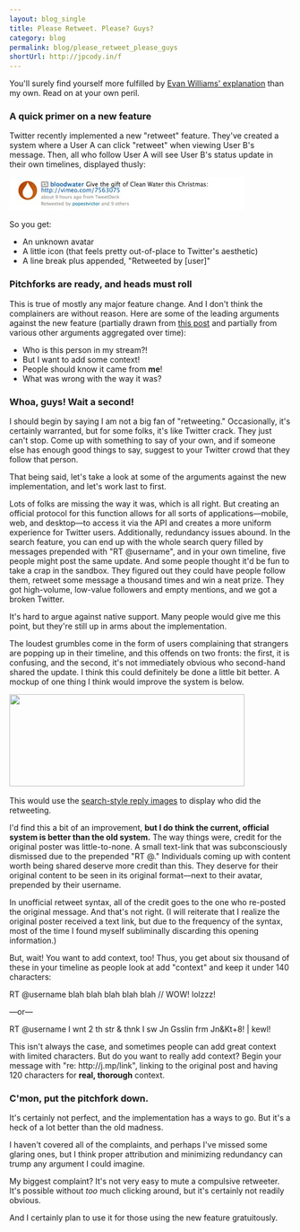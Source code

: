 ```yaml
---
layout: blog_single
title: Please Retweet. Please? Guys?
category: blog
permalink: blog/please_retweet_please_guys
shortUrl: http://jpcody.in/f
---
```

<p>You'll surely find yourself more fulfilled by <a href="http://evhead.com/2009/11/why-retweet-works-way-it-does.html">Evan Williams' explanation</a> than my own. Read on at your own peril.</p>
<h3>A quick primer on a new feature</h3> 
<p>Twitter recently implemented a new "retweet" feature. They've created a system where a User A can click "retweet" when viewing User B's message. Then, all who follow User A will see User B's status update in their own timelines, displayed thusly:</p>
<img src="/images/blog-img/2009-11-18-retweet.jpg" width="420" height="59" class="center" />
<p>So you get:</p>
<ul>
    <li>An unknown avatar</li>
    <li>A little icon (that feels pretty out-of-place to Twitter's aesthetic)</li>
    <li>A line break plus appended, "Retweeted by [user]"</li>
</ul>
<h3>Pitchforks are ready, and heads must roll</h3>
<p>This is true of mostly any major feature change. And I don't think the complainers are without reason. Here are some of the leading arguments against the new feature (partially drawn from <a href="http://outspokenmedia.com/social-media/twitters-new-retweet-feature-sucks/">this post</a> and partially from various other arguments aggregated over time):</p>
<ul>
    <li>Who is this person in my stream?!</li>
    <li>But I want to add some context!</li>
    <li>People should know it came from <strong>me</strong>!</li>
    <li>What was wrong with the way it was?</li>
</ul>
<h3>Whoa, guys! Wait a second!</h3>
<p>I should begin by saying I am not a big fan of "retweeting." Occasionally, it's certainly warranted, but for some folks, it's like Twitter crack. They just can't stop. Come up with something to say of your own, and if someone else has enough good things to say, suggest to your Twitter crowd that they follow that person.</p>
<p>That being said, let's take a look at some of the arguments against the new implementation, and let's work last to first.</p>
<p>Lots of folks are missing the way it was, which is all right. But creating an official protocol for this function allows for all sorts of applications—mobile, web, and desktop—to access it via the API and creates a more uniform experience for Twitter users. Additionally, redundancy issues abound. In the search feature, you can end up with the whole search query filled by messages prepended with "RT @username", and in your own timeline, five people might post the same update. And some people thought it'd be fun to take a crap in the sandbox. They figured out they could have people follow them, retweet some message a thousand times and win a neat prize. They got high-volume, low-value followers and empty mentions, and we got a broken Twitter.</p>
<p>It's hard to argue against native support. Many people would give me this point, but they're still up in arms about the implementation.</p>
<p>The loudest grumbles come in the form of users complaining that strangers are popping up in their timeline, and this offends on two fronts: the first, it is confusing, and the second, it's not immediately obvious who second-hand shared the update. I think this could definitely be done a little bit better. A mockup of one thing I think would improve the system is below.</p>
<img src="/images/blog-img/retweet2.jpg" width="420" height="164" class="center"/>
<p class="image_caption">This would use the <a href="http://search.twitter.com/search?q=%40jpcody">search-style reply images</a> to display who did the retweeting.</p>
<p>I'd find this a bit of an improvement, <strong>but I do think the current, official system is better than the old system.</strong> The way things were, credit for the original poster was little-to-none. A small text-link that was subconsciously dismissed due to the prepended "RT @." Individuals coming up with content worth being shared deserve more credit than this. They deserve for their original content to be seen in its original format—next to their avatar, prepended by their username.</p>
<p>In unofficial retweet syntax, all of the credit goes to the one who re-posted the original message. And that's not right. (I will reiterate that I realize the original poster received a text link, but due to the frequency of the syntax, most of the time I found myself subliminally discarding this opening information.)</p>
<p>But, wait! You want to add context, too! Thus, you get about six thousand of these in your timeline as people look at add "context" and keep it under 140 characters:</p>
<p class="big_quote">RT @username blah blah blah blah blah // WOW! lolzzz!</p>
<p class="center">&mdash;or&mdash;</p>
<p class="big_quote">RT @username I wnt 2 th str &amp; thnk I sw Jn Gsslin frm Jn&amp;Kt+8! | kewl!</p>
<p>This isn't always the case, and sometimes people can add great context with limited characters. But do you want to really add context? Begin your message with "re: http://j.mp/link", linking to the original post and having 120 characters for <strong>real, thorough</strong> context.</p>
<h3>C'mon, put the pitchfork down.</h3>
<p>It's certainly not perfect, and the implementation has a ways to go. But it's a heck of a lot better than the old madness.</p>
<p>I haven't covered all of the complaints, and perhaps I've missed some glaring ones, but I think proper attribution and minimizing redundancy can trump any argument I could imagine.</p>
<p>My biggest complaint? It's not very easy to mute a compulsive retweeter. It's possible without <em>too</em> much clicking around, but it's certainly not readily obvious.</p>
<p>And I certainly plan to use it for those using the new feature gratuitously.</p>